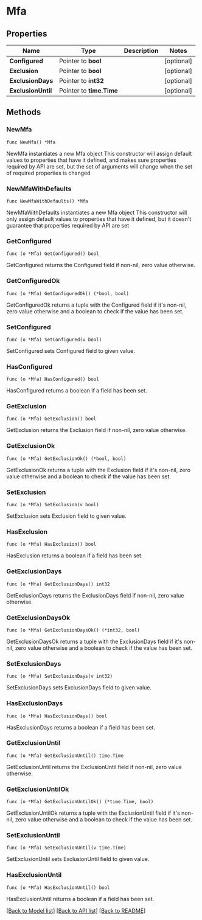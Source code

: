 # Mfa

## Properties

Name | Type | Description | Notes
------------ | ------------- | ------------- | -------------
**Configured** | Pointer to **bool** |  | [optional] 
**Exclusion** | Pointer to **bool** |  | [optional] 
**ExclusionDays** | Pointer to **int32** |  | [optional] 
**ExclusionUntil** | Pointer to **time.Time** |  | [optional] 

## Methods

### NewMfa

`func NewMfa() *Mfa`

NewMfa instantiates a new Mfa object
This constructor will assign default values to properties that have it defined,
and makes sure properties required by API are set, but the set of arguments
will change when the set of required properties is changed

### NewMfaWithDefaults

`func NewMfaWithDefaults() *Mfa`

NewMfaWithDefaults instantiates a new Mfa object
This constructor will only assign default values to properties that have it defined,
but it doesn't guarantee that properties required by API are set

### GetConfigured

`func (o *Mfa) GetConfigured() bool`

GetConfigured returns the Configured field if non-nil, zero value otherwise.

### GetConfiguredOk

`func (o *Mfa) GetConfiguredOk() (*bool, bool)`

GetConfiguredOk returns a tuple with the Configured field if it's non-nil, zero value otherwise
and a boolean to check if the value has been set.

### SetConfigured

`func (o *Mfa) SetConfigured(v bool)`

SetConfigured sets Configured field to given value.

### HasConfigured

`func (o *Mfa) HasConfigured() bool`

HasConfigured returns a boolean if a field has been set.

### GetExclusion

`func (o *Mfa) GetExclusion() bool`

GetExclusion returns the Exclusion field if non-nil, zero value otherwise.

### GetExclusionOk

`func (o *Mfa) GetExclusionOk() (*bool, bool)`

GetExclusionOk returns a tuple with the Exclusion field if it's non-nil, zero value otherwise
and a boolean to check if the value has been set.

### SetExclusion

`func (o *Mfa) SetExclusion(v bool)`

SetExclusion sets Exclusion field to given value.

### HasExclusion

`func (o *Mfa) HasExclusion() bool`

HasExclusion returns a boolean if a field has been set.

### GetExclusionDays

`func (o *Mfa) GetExclusionDays() int32`

GetExclusionDays returns the ExclusionDays field if non-nil, zero value otherwise.

### GetExclusionDaysOk

`func (o *Mfa) GetExclusionDaysOk() (*int32, bool)`

GetExclusionDaysOk returns a tuple with the ExclusionDays field if it's non-nil, zero value otherwise
and a boolean to check if the value has been set.

### SetExclusionDays

`func (o *Mfa) SetExclusionDays(v int32)`

SetExclusionDays sets ExclusionDays field to given value.

### HasExclusionDays

`func (o *Mfa) HasExclusionDays() bool`

HasExclusionDays returns a boolean if a field has been set.

### GetExclusionUntil

`func (o *Mfa) GetExclusionUntil() time.Time`

GetExclusionUntil returns the ExclusionUntil field if non-nil, zero value otherwise.

### GetExclusionUntilOk

`func (o *Mfa) GetExclusionUntilOk() (*time.Time, bool)`

GetExclusionUntilOk returns a tuple with the ExclusionUntil field if it's non-nil, zero value otherwise
and a boolean to check if the value has been set.

### SetExclusionUntil

`func (o *Mfa) SetExclusionUntil(v time.Time)`

SetExclusionUntil sets ExclusionUntil field to given value.

### HasExclusionUntil

`func (o *Mfa) HasExclusionUntil() bool`

HasExclusionUntil returns a boolean if a field has been set.


[[Back to Model list]](../README.md#documentation-for-models) [[Back to API list]](../README.md#documentation-for-api-endpoints) [[Back to README]](../README.md)


